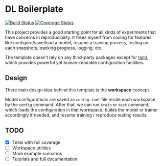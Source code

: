 # DL Boilerplate

[![Build Status](https://travis-ci.org/yxonic/dl-boilerplate.svg?branch=master)](https://travis-ci.org/yxonic/dl-boilerplate) [![Coverage Status](https://coveralls.io/repos/github/yxonic/dl-boilerplate/badge.svg)](https://coveralls.io/github/yxonic/dl-boilerplate)

This project provides a good starting point for all kinds of experiments that have concerns in reproducibility. It frees myself from coding for features like configure/save/load a model, resume a training process, testing on each snapshots, tracking progress, logging, etc.

The template doesn't rely on any third-party packages except for [toml](https://github.com/toml-lang/toml), which provides powerful yet human-readable configuration facilities.

## Design

There main design idea behind this template is the **workspace** concept.

Model configurations are saved as `config.toml` file inside each workspace, by the `config` command. After that, we can run `train` or `test` command, which loads the configuration in that workspace, builds the model or trainer accordingly if needed, and resume training / reproduce testing results.

## TODO
- [x] Tests with full coverage
- [ ] Workspace utilities
- [ ] More example scenarios
- [ ] Tutorials and full documentation
